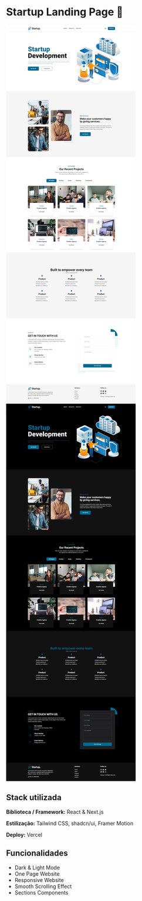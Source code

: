 # Startup Landing Page 🚀

![App Screenshot](https://github.com/lyrarod/startup-dev/blob/main/public/light-screenshot.png)
![App Screenshot](https://github.com/lyrarod/startup-dev/blob/main/public/dark-screenshot.png)

## Stack utilizada

**Biblioteca / Framework:** React & Next.js

**Estilização:** Tailwind CSS, shadcn/ui, Framer Motion

**Deploy:** Vercel

## Funcionalidades

- Dark & Light Mode
- One Page Website
- Responsive Website
- Smooth Scrolling Effect
- Sections Components
